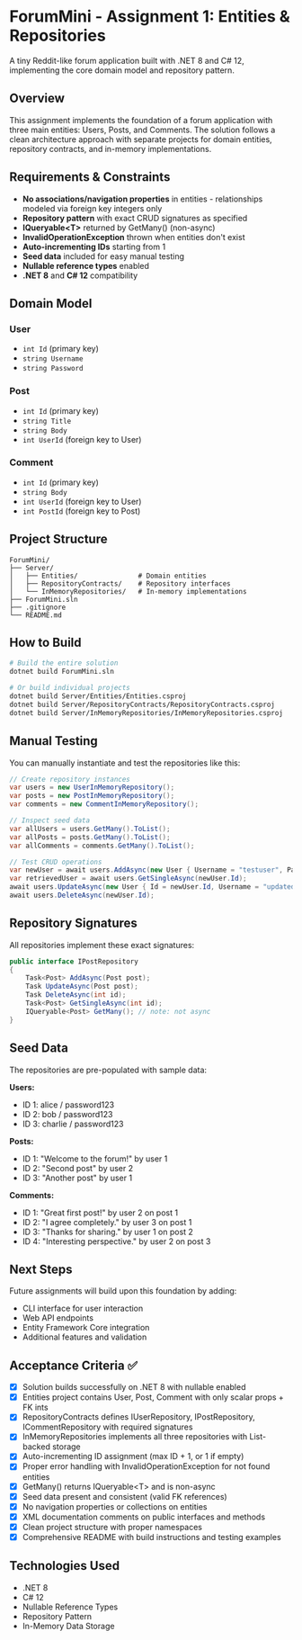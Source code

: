 # ForumMini - Assignment 1: Entities & Repositories

A tiny Reddit-like forum application built with .NET 8 and C# 12, implementing the core domain model and repository pattern.

## Overview

This assignment implements the foundation of a forum application with three main entities: Users, Posts, and Comments. The solution follows a clean architecture approach with separate projects for domain entities, repository contracts, and in-memory implementations.

## Requirements & Constraints

- **No associations/navigation properties** in entities - relationships modeled via foreign key integers only
- **Repository pattern** with exact CRUD signatures as specified
- **IQueryable&lt;T&gt;** returned by GetMany() (non-async)
- **InvalidOperationException** thrown when entities don't exist
- **Auto-incrementing IDs** starting from 1
- **Seed data** included for easy manual testing
- **Nullable reference types** enabled
- **.NET 8** and **C# 12** compatibility

## Domain Model

### User
- `int Id` (primary key)
- `string Username`
- `string Password`

### Post
- `int Id` (primary key)
- `string Title`
- `string Body`
- `int UserId` (foreign key to User)

### Comment
- `int Id` (primary key)
- `string Body`
- `int UserId` (foreign key to User)
- `int PostId` (foreign key to Post)

## Project Structure

```
ForumMini/
├── Server/
│   ├── Entities/               # Domain entities
│   ├── RepositoryContracts/    # Repository interfaces
│   └── InMemoryRepositories/   # In-memory implementations
├── ForumMini.sln
├── .gitignore
└── README.md
```

## How to Build

```bash
# Build the entire solution
dotnet build ForumMini.sln

# Or build individual projects
dotnet build Server/Entities/Entities.csproj
dotnet build Server/RepositoryContracts/RepositoryContracts.csproj
dotnet build Server/InMemoryRepositories/InMemoryRepositories.csproj
```

## Manual Testing

You can manually instantiate and test the repositories like this:

```csharp
// Create repository instances
var users = new UserInMemoryRepository();
var posts = new PostInMemoryRepository();
var comments = new CommentInMemoryRepository();

// Inspect seed data
var allUsers = users.GetMany().ToList();
var allPosts = posts.GetMany().ToList();
var allComments = comments.GetMany().ToList();

// Test CRUD operations
var newUser = await users.AddAsync(new User { Username = "testuser", Password = "testpass" });
var retrievedUser = await users.GetSingleAsync(newUser.Id);
await users.UpdateAsync(new User { Id = newUser.Id, Username = "updateduser", Password = "testpass" });
await users.DeleteAsync(newUser.Id);
```

## Repository Signatures

All repositories implement these exact signatures:

```csharp
public interface IPostRepository
{
    Task<Post> AddAsync(Post post);
    Task UpdateAsync(Post post);
    Task DeleteAsync(int id);
    Task<Post> GetSingleAsync(int id);
    IQueryable<Post> GetMany(); // note: not async
}
```

## Seed Data

The repositories are pre-populated with sample data:

**Users:**
- ID 1: alice / password123
- ID 2: bob / password123
- ID 3: charlie / password123

**Posts:**
- ID 1: "Welcome to the forum!" by user 1
- ID 2: "Second post" by user 2
- ID 3: "Another post" by user 1

**Comments:**
- ID 1: "Great first post!" by user 2 on post 1
- ID 2: "I agree completely." by user 3 on post 1
- ID 3: "Thanks for sharing." by user 1 on post 2
- ID 4: "Interesting perspective." by user 2 on post 3

## Next Steps

Future assignments will build upon this foundation by adding:
- CLI interface for user interaction
- Web API endpoints
- Entity Framework Core integration
- Additional features and validation

## Acceptance Criteria ✅

- [x] Solution builds successfully on .NET 8 with nullable enabled
- [x] Entities project contains User, Post, Comment with only scalar props + FK ints
- [x] RepositoryContracts defines IUserRepository, IPostRepository, ICommentRepository with required signatures
- [x] InMemoryRepositories implements all three repositories with List-backed storage
- [x] Auto-incrementing ID assignment (max ID + 1, or 1 if empty)
- [x] Proper error handling with InvalidOperationException for not found entities
- [x] GetMany() returns IQueryable&lt;T&gt; and is non-async
- [x] Seed data present and consistent (valid FK references)
- [x] No navigation properties or collections on entities
- [x] XML documentation comments on public interfaces and methods
- [x] Clean project structure with proper namespaces
- [x] Comprehensive README with build instructions and testing examples

## Technologies Used

- .NET 8
- C# 12
- Nullable Reference Types
- Repository Pattern
- In-Memory Data Storage
